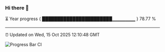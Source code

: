 ### Hi there 👋

⏳ Year progress { ███████████████████████▁▁▁▁▁▁▁ } 78.77 %

---

⏰ Updated on Wed, 15 Oct 2025 12:10:48 GMT

![Progress Bar CI](https://github.com/liununu/liununu/workflows/Progress%20Bar%20CI/badge.svg)
